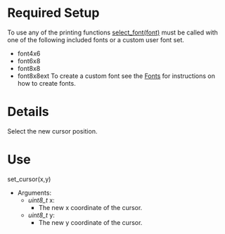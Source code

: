 # Required Setup #

To use any of the printing functions [select\_font(font)](FDselectfont.md) must be called with one of the following included fonts or a custom user font set.
  * font4x6
  * font6x8
  * font8x8
  * font8x8ext
To create a custom font see the [Fonts](Fonts.md) for instructions on how to create fonts.


# Details #

Select the new cursor position.

# Use #
set\_cursor(x,y)
  * Arguments:
    * _uint8\_t_ x:
      * The new x coordinate of the cursor.
    * _uint8\_t_ y:
      * The new y coordinate of the cursor.